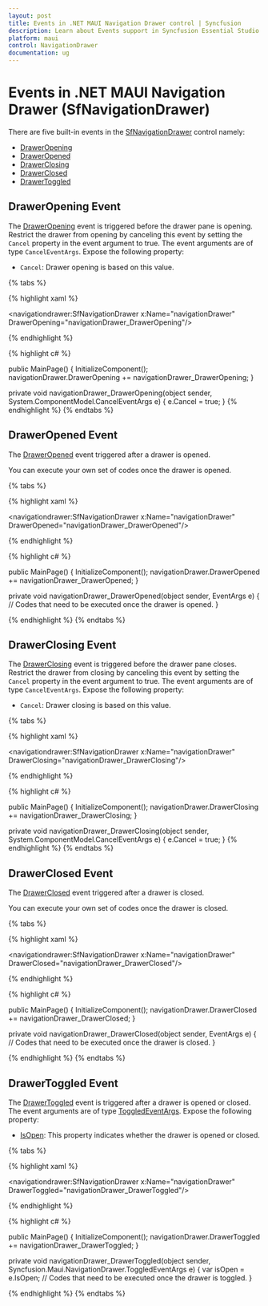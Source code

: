 ```yaml
---
layout: post
title: Events in .NET MAUI Navigation Drawer control | Syncfusion
description: Learn about Events support in Syncfusion Essential Studio .NET MAUI Navigation Drawer (SfNavigationDrawer) control, its elements, and more.
platform: maui
control: NavigationDrawer
documentation: ug
---
```


# Events in .NET MAUI Navigation Drawer (SfNavigationDrawer)

There are five built-in events in the [SfNavigationDrawer](https://help.syncfusion.com/cr/maui/Syncfusion.Maui.NavigationDrawer.html) control namely:

* [DrawerOpening](https://help.syncfusion.com/cr/maui/Syncfusion.Maui.NavigationDrawer.SfNavigationDrawer.html#Syncfusion_Maui_NavigationDrawer_SfNavigationDrawer_DrawerOpening)
* [DrawerOpened](https://help.syncfusion.com/cr/maui/Syncfusion.Maui.NavigationDrawer.SfNavigationDrawer.html#Syncfusion_Maui_NavigationDrawer_SfNavigationDrawer_DrawerOpened)
* [DrawerClosing](https://help.syncfusion.com/cr/maui/Syncfusion.Maui.NavigationDrawer.SfNavigationDrawer.html#Syncfusion_Maui_NavigationDrawer_SfNavigationDrawer_DrawerClosing)
* [DrawerClosed](https://help.syncfusion.com/cr/maui/Syncfusion.Maui.NavigationDrawer.SfNavigationDrawer.html#Syncfusion_Maui_NavigationDrawer_SfNavigationDrawer_DrawerClosed)
* [DrawerToggled](https://help.syncfusion.com/cr/maui/Syncfusion.Maui.NavigationDrawer.SfNavigationDrawer.html#Syncfusion_Maui_NavigationDrawer_SfNavigationDrawer_DrawerToggled)

## DrawerOpening Event

The [DrawerOpening](https://help.syncfusion.com/cr/maui/Syncfusion.Maui.NavigationDrawer.SfNavigationDrawer.html#Syncfusion_Maui_NavigationDrawer_SfNavigationDrawer_DrawerOpening) event is triggered before the drawer pane is opening. Restrict the drawer from opening by canceling this event by setting the `Cancel` property in the event argument to true. The event arguments are of type `CancelEventArgs`. Expose the following property:

 * `Cancel`: Drawer opening is based on this value.

 {% tabs %}

{% highlight xaml %}

<navigationdrawer:SfNavigationDrawer x:Name="navigationDrawer" DrawerOpening="navigationDrawer_DrawerOpening"/>

{% endhighlight %}

{% highlight c# %}

public MainPage()
{
    InitializeComponent();
    navigationDrawer.DrawerOpening += navigationDrawer_DrawerOpening;
}

private void navigationDrawer_DrawerOpening(object sender, System.ComponentModel.CancelEventArgs e)
{
    e.Cancel = true;
}
{% endhighlight %}
{% endtabs %}

## DrawerOpened Event

The [DrawerOpened](https://help.syncfusion.com/cr/maui/Syncfusion.Maui.NavigationDrawer.SfNavigationDrawer.html#Syncfusion_Maui_NavigationDrawer_SfNavigationDrawer_DrawerOpened) event triggered after a drawer is opened.

You can execute your own set of codes once the drawer is opened.

{% tabs %}

{% highlight xaml %}

<navigationdrawer:SfNavigationDrawer x:Name="navigationDrawer" DrawerOpened="navigationDrawer_DrawerOpened"/>

{% endhighlight %}

{% highlight c# %}

public MainPage()
{
    InitializeComponent();
    navigationDrawer.DrawerOpened += navigationDrawer_DrawerOpened;
}

private void navigationDrawer_DrawerOpened(object sender, EventArgs e)
{
    // Codes that need to be executed once the drawer is opened.
}

{% endhighlight %}
{% endtabs %}

## DrawerClosing Event

The [DrawerClosing](https://help.syncfusion.com/cr/maui/Syncfusion.Maui.NavigationDrawer.SfNavigationDrawer.html#Syncfusion_Maui_NavigationDrawer_SfNavigationDrawer_DrawerClosing) event is triggered before the drawer pane closes. Restrict the drawer from closing by canceling this event by setting the `Cancel` property in the event argument to true. The event arguments are of type `CancelEventArgs`. Expose the following property:

 * `Cancel`: Drawer closing is based on this value.

 {% tabs %}

{% highlight xaml %}

<navigationdrawer:SfNavigationDrawer x:Name="navigationDrawer" DrawerClosing="navigationDrawer_DrawerClosing"/>

{% endhighlight %}

{% highlight c# %}

public MainPage()
{
    InitializeComponent();
    navigationDrawer.DrawerClosing += navigationDrawer_DrawerClosing;
}

private void navigationDrawer_DrawerClosing(object sender, System.ComponentModel.CancelEventArgs e)
{
    e.Cancel = true;
}
{% endhighlight %}
{% endtabs %}

## DrawerClosed Event

The [DrawerClosed](https://help.syncfusion.com/cr/maui/Syncfusion.Maui.NavigationDrawer.SfNavigationDrawer.html#Syncfusion_Maui_NavigationDrawer_SfNavigationDrawer_DrawerClosed) event triggered after a drawer is closed.

You can execute your own set of codes once the drawer is closed.

{% tabs %}

{% highlight xaml %}

<navigationdrawer:SfNavigationDrawer x:Name="navigationDrawer" DrawerClosed="navigationDrawer_DrawerClosed"/>

{% endhighlight %}

{% highlight c# %}

public MainPage()
{
    InitializeComponent();
    navigationDrawer.DrawerClosed += navigationDrawer_DrawerClosed;
}

private void navigationDrawer_DrawerClosed(object sender, EventArgs e)
{
    // Codes that need to be executed once the drawer is closed.
}

{% endhighlight %}
{% endtabs %}

## DrawerToggled Event

The [DrawerToggled](https://help.syncfusion.com/cr/maui/Syncfusion.Maui.NavigationDrawer.SfNavigationDrawer.html#Syncfusion_Maui_NavigationDrawer_SfNavigationDrawer_DrawerToggled) event is triggered after a drawer is opened or closed. The event arguments are of type [ToggledEventArgs](https://help.syncfusion.com/cr/maui/Syncfusion.Maui.NavigationDrawer.ToggledEventArgs.html). Expose the following property:

* [IsOpen](https://help.syncfusion.com/cr/maui/Syncfusion.Maui.NavigationDrawer.ToggledEventArgs.html#Syncfusion_Maui_NavigationDrawer_ToggledEventArgs_IsOpen): This property indicates whether the drawer is opened or closed.

{% tabs %}

{% highlight xaml %}

<navigationdrawer:SfNavigationDrawer x:Name="navigationDrawer" DrawerToggled="navigationDrawer_DrawerToggled"/>

{% endhighlight %}

{% highlight c# %}

public MainPage()
{
    InitializeComponent();
    navigationDrawer.DrawerToggled += navigationDrawer_DrawerToggled;
}

private void navigationDrawer_DrawerToggled(object sender, Syncfusion.Maui.NavigationDrawer.ToggledEventArgs e)
{
    var isOpen = e.IsOpen;
    // Codes that need to be executed once the drawer is toggled.
}

{% endhighlight %}
{% endtabs %}